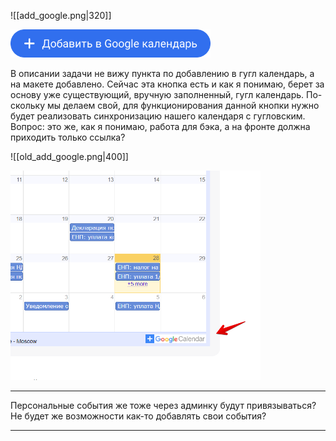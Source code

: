 
![[add_google.png|320]]

<img src="assets/add_google.png" width="320">

В описании задачи не вижу пункта по добавлению в гугл календарь, a на макете добавленo. Сейчас эта кнопка есть и как я понимаю, берет за основу уже существующий, вручную заполненный, гугл календарь. По-скольку мы делаем свой, для функционирования данной кнопки нужно будет реализовать синхронизацию нашего календаря с гугловским. Вопрос: это же, как я понимаю, работа для бэка, а на фронте должна приходить только ссылка?

![[old_add_google.png|400]]

<img src="assets/old_add_google.png" width="400">

---

Персональные события же тоже через админку будут привязываться? Не будет же возможности как-то добавлять свои события?

---

